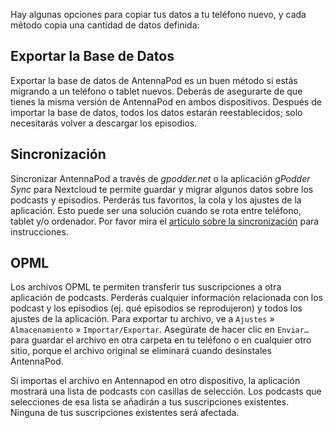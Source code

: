 Hay algunas opciones para copiar tus datos a tu teléfono nuevo, y cada método
copia una cantidad de datos definida:

## Exportar la Base de Datos

Exportar la base de datos de AntennaPod es un buen método si estás migrando a un
teléfono o tablet nuevos. Deberás de asegurarte de que tienes la misma versión
de AntennaPod en ambos dispositivos. Después de importar la base de datos, todos
los datos estarán reestablecidos; solo necesitarás volver a descargar los
episodios.

## Sincronización

Sincronizar AntennaPod a través de *gpodder.net* o la aplicación *gPodder Sync*
para Nextcloud te permite guardar y migrar algunos datos sobre los podcasts y
episodios. Perderás tus favoritos, la cola y los ajustes de la aplicación. Esto
puede ser una solución cuando se rota entre teléfono, tablet y/o ordenador. Por
favor mira el [artículo sobre la
sincronización](/documentation/general/synchronization) para instrucciones.

## OPML

Los archivos OPML te permiten transferir tus suscripciones a otra aplicación de
podcasts. Perderás cualquier información relacionada con los podcast y los
episodios (ej. qué episodios se reprodujeron) y todos los ajustes de la
aplicación. Para exportar tu archivo, ve a `Ajustes` » `Almacenamiento` »
`Importar/Exportar`. Asegúrate de hacer clic en `Enviar…` para guardar el
archivo en otra carpeta en tu teléfono o en cualquier otro sitio, porque el
archivo original se eliminará cuando desinstales AntennaPod.

Si importas el archivo en Antennapod en otro dispositivo, la aplicación mostrará
una lista de podcasts con casillas de selección. Los podcasts que selecciones de
esa lista se añadirán a tus suscripciones existentes. Ninguna de tus
suscripciones existentes será afectada.
